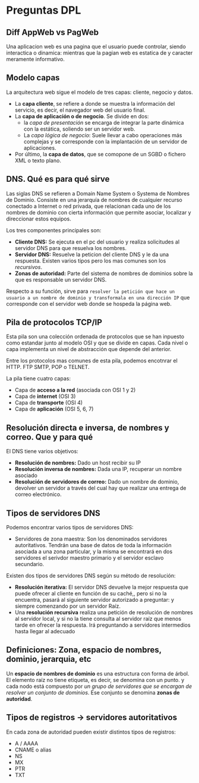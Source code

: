 # Preguntas DPL

## Diff AppWeb vs PagWeb

Una aplicacion web es una pagina que el usuario puede controlar, siendo interactica o dinamica: mientras que la pagian web es estatica de y caracter meramente informativo.

## Modelo capas

La arquitectura web sigue el modelo de tres capas:
cliente, negocio y datos.

- La **capa cliente**, se refiere a donde se muestra la información del servicio, es decir, el navegador web del usuario final.
- La **capa de aplicación o de negocio**. Se divide en dos:
  - la _capa de presentación_ se encarga de integrar la parte dinámica con la estática, soliendo ser un servidor web.
  - La _capa lógica de negocio_: Suele llevar a cabo operaciones más complejas y se corresponde con la implantación de un servidor de aplicaciones.
- Por último, la **capa de datos**, que se comopone de un SGBD o fichero XML o texto plano.

## DNS. Qué es para qué sirve

Las siglas DNS se refieren a Domain Name System o Systema de Nombres de Dominio. Consiste en una jerarquía de nombres de cualquier recurso conectado a Internet o red privada, que relacionan cada uno de los nombres de dominio con cierta información que permite asociar, localizar y direccionar estos equipos.

Los tres componentes principales son:

- **Cliente DNS:** Se ejecuta en el pc del usuario y realiza solicitudes al servidor DNS para que resuelva los nombres.
- **Servidor DNS:** Resuelve la peticion del cliente DNS y le da una respuesta. Existen varios tipos pero los mas comunes son los _recursivos_.
- **Zonas de autoridad:** Parte del sistema de nombres de dominios sobre la que es responsable un servidor DNS.

Respecto a su función, sirve para `resolver la petición que hace un usuario a un nombre de dominio y transformala en una dirección IP` que corresponde con el servidor web donde se hospeda la página web.

## Pila de protocolos TCP/IP

Esta pila son una colección ordenada de protocolos que se han inpuesto como estandar junto al modelo OSI y que se divide en capas. Cada nivel o capa implementa un nivel de abstracción que depende del anterior.

Entre los protocolos mas comunes de esta pila, podemos encotnrar el HTTP. FTP SMTP, POP o TELNET.

La pila tiene cuatro capas:

- Capa de **acceso a la red** (asociada con OSI 1 y 2)
- Capa de **internet** (OSI 3)
- Capa de **transporte** (OSI 4)
- Capa de **aplicación** (OSI 5, 6, 7)

## Resolución directa e inversa, de nombres y correo. Que y para qué

El DNS tiene varios objetivos:

- **Resolución de nombres:** Dado un host recibir su IP
- **Resolución inversa de nombres:** Dada una IP, recuperar un nombre asociado
- **Resolución de servidores de correo:** Dado un nombre de dominio, devolver un servidor a través del cual hay que realizar una entrega de correo electrónico.

## Tipos de servidores DNS

Podemos encontrar varios tipos de servidores DNS:

- Servidores de zona maestra: Son los denominados servidores autoritativos. Tendrán una base de datos de toda la información asociada a una zona particular, y la misma se encontrará en dos servidores el serivdor maestro primario y el servidor esclavo secundario.

Existen dos tipos de servidores DNS según su método de resolución:

- **Resolución iterativa:** El servidor DNS devuelve la mejor respuesta que puede ofrecer al cliente en función de su caché,, pero si no la encuentra, pasará al siguiente servidor autorizado a preguntar: y siempre comenzando por un servidor Raíz.
- Una **resolución recursiva** realiza una petición de resolución de nombres al servidor local, y si no la tiene consulta al servidor raíz que menos tarde en ofrecer la respuesta. Irá preguntando a servidores intermedios hasta llegar al adecuado

## **Definiciones:** Zona, espacio de nombres, dominio, jerarquia, etc

Un **espacio de nombres de dominio** es una estructura con forma de árbol. El elemento raíz no tiene etiqueta, es decir, se denomina con un punto. y cada nodo está compuesto por _un grupo de servidores que se encargan de resolver un conjunto de dominios_. Ese conjunto se denomina **zonas de autoridad**.

## Tipos de registros -> servidores autoritativos

En cada zona de autoridad pueden existir distintos tipos de registros:

- A / AAAA
- CNAME o alias
- NS
- MX
- PTR
- TXT
